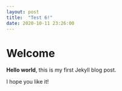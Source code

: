 ```yaml
---
layout: post
title:  "Test 6!"
date: 2020-10-11 23:26:00
---
```


# Welcome

**Hello world**, this is my first Jekyll blog post.

I hope you like it!